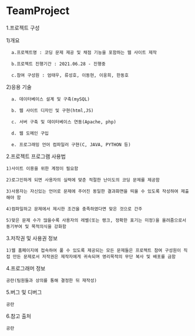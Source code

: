 # TeamProject
1.프로젝트 구성

  1)개요
  
      a.프로젝트명 : 코딩 문제 제공 및 채점 기능을 포함하는 웹 사이트 제작
      
      b.프로젝트 진행기간 : 2021.06.28 - 진행중
      
      c.참여 구성원 : 엄태우, 류성호, 이동현, 이웅희, 한동호
      
      
  2)응용 기술
  
      a. 데이터베이스 설계 및 구축(mySQL)
      
      b. 웹 사이트 디자인 및 구현(html,JS)
      
      c. 서버 구축 및 데이터베이스 연동(Apache, php)
      
      d. 웹 도메인 구입
      
      e. 프로그래밍 언어 컴파일러 구현(C, JAVA, PYTHON 등)
      
     
2.프로젝트 프로그램 사용법

    1)사이트 이용을 위한 계정이 필요함
    
    2)로그인하게 되면 사용자의 실력에 맞춘 적절한 난이도의 코딩 문제를 제공함
    
    3)사용자는 자신있는 언어로 문제에 주어진 동일한 결과화면을 띄울 수 있도록 작성하여 제출해야 함
    
    4)컴파일하고 문제에서 제시한 조건을 충족하였다면 맞은 것으로 간주
    
    5)맞은 문제 수가 많을수록 사용자의 레벨(또는 랭크, 정확한 표기는 미정)을 올려줌으로서 동기부여 및 목적의식을 강화함
    
    
3.저작권 및 사용권 정보

    1)웹 홈페이지에 접속하여 풀 수 있도록 제공되는 모든 문제들은 프로젝트 참여 구성원이 직접 만든 문제로서 저작권은 제작자에게 귀속되며 영리목적의 무단 복사 및 배포를 금함


4.프로그래머 정보

    공란(팀원들과 상의를 통해 결정한 뒤 재작성)
    
    
5.버그 및 디버그

    공란
    
6.참고 출처

    공란
